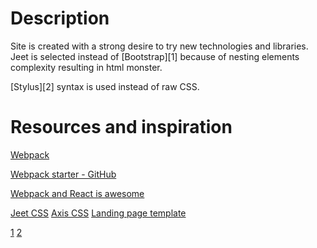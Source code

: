 # Description
Site is created with a strong desire to try new technologies and libraries. Jeet is selected instead of [Bootstrap][1] because of nesting elements complexity resulting in html monster.

[Stylus][2] syntax is used instead of raw CSS.

# Resources and inspiration
[Webpack](http://webpack.github.io/)

[Webpack starter - GitHub](https://github.com/webpack/react-starter)

[Webpack and React is awesome](http://christianalfoni.com/articles/2014_12_13_Webpack-and-react-is-awesome)

[Jeet CSS](http://jeet.gs/)
[Axis CSS](http://axis.netlify.com/)
[Landing page template](http://ironsummitmedia.github.io/startbootstrap-landing-page/)

[1](http://getbootstrap.com/)
[2](https://learnboost.github.io/stylus/)